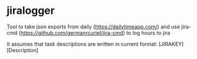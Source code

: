 # jiralogger
Tool to take json exports from daily (https://dailytimeapp.com/) and use jira-cmd (https://github.com/germanrcuriel/jira-cmd) to log hours to jira

It assumes that task descriptions are written in current format: [JIRAKEY] [Description]
